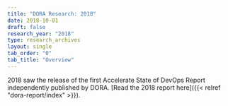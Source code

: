 ```yaml
---
title: "DORA Research: 2018"
date: 2018-10-01
draft: false
research_year: "2018"
type: research_archives
layout: single
tab_order: "0"
tab_title: "Overview"
---
```


2018 saw the release of the first Accelerate State of DevOps Report independently published by DORA. [Read the 2018 report here]({{< relref "dora-report/index" >}}).